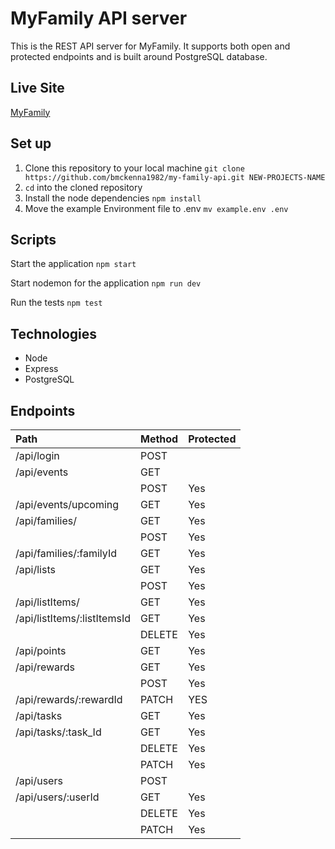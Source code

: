 # MyFamily API server

This is the REST API server for MyFamily. It supports both open and protected endpoints and is built around PostgreSQL database.

## Live Site
[MyFamily](https://my-family.now.sh/)

## Set up

1. Clone this repository to your local machine `git clone https://github.com/bmckenna1982/my-family-api.git NEW-PROJECTS-NAME` 
2. `cd` into the cloned repository
3. Install the node dependencies `npm install`
4. Move the example Environment file to .env  `mv example.env .env`

## Scripts

Start the application `npm start`

Start nodemon for the application `npm run dev`

Run the tests `npm test`

## Technologies

* Node
* Express
* PostgreSQL

## Endpoints

|Path       |Method    |Protected |
|:-------------|:---------|:---------|
|/api/login |POST      |        |
|/api/events |GET | |
| |POST |Yes |
|/api/events/upcoming |GET |Yes |
|/api/families/ |GET |Yes |
| |POST |Yes |
|/api/families/:familyId |GET |Yes |
|/api/lists |GET |Yes |
| |POST |Yes |
|/api/listItems/ |GET |Yes |
|/api/listItems/:listItemsId |GET |Yes |
| |DELETE |Yes |
|/api/points |GET |Yes |
|/api/rewards |GET |Yes |
| |POST |Yes |
|/api/rewards/:rewardId |PATCH |YES |
|/api/tasks |GET |Yes |
|/api/tasks/:task_Id|GET |Yes |
| |DELETE |Yes |
| |PATCH |Yes |
|/api/users |POST | |
|/api/users/:userId|GET |Yes |
| |DELETE |Yes |
| |PATCH |Yes |
